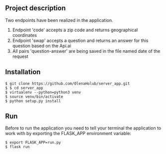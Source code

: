 ## Project description

Two endpoints have been realized in the application.
1. Endpoint 'code' accepts a zip code and returns geographical coordinates
2. Endpoint 'swap' accepts a question and returns an answer for this question based on the Api.ai
3. All pairs 'question-answer' are being saved in the file named date of the request

## Installation

```
$ git clone https://github.com/OlenaHolub/server_app.git
$ $ cd server_app
$ virtualenv --python=python3 venv
$ source venv/bin/activate
$ python setup.py install
```

## Run

Before to run the application you need to tell your terminal the application to work with by exporting the FLASK_APP environment variable:
```
$ export FLASK_APP=run.py
$ flask run
```